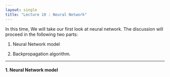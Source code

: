 ```yaml
---
layout: single
title: "Lecture 10 : Neural Network"
---
```


In this time, We will take our first look at neural network. The discussion will proceed in the following two parts: 

1. Neural Network model

2. Backpropagation algorithm.

---

#### 1. Neural Network model

